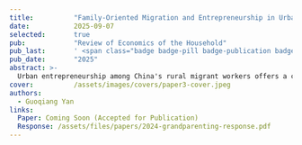 ```yaml
---
title:          "Family-Oriented Migration and Entrepreneurship in Urban China: Evidence from the China Migrants Dynamic Survey"
date:           2025-09-07
selected:       true
pub:            "Review of Economics of the Household"
pub_last:       ' <span class="badge badge-pill badge-publication badge-success">Accepted</span> <span class="badge badge-pill badge-publication badge-primary">JCR Q2</span> <span class="badge badge-pill badge-publication badge-info">ABS2</span>'
pub_date:       "2025"
abstract: >-
  Urban entrepreneurship among China's rural migrant workers offers a crucial pathway toward increased household income and balanced urban-rural development. Using data from the 2017 wave of China Migrants Dynamic Survey, this paper introduces an index quantifying family-oriented migration and investigates its relationship with entrepreneurship. The results show that family-oriented migration significantly increases the likelihood of entrepreneurship among migrant workers. This result remains robust across a series of robustness checks, including propensity score matching, placebo tests, and models with stringent fixed effects. Mechanism analyses suggest that family-oriented migration fosters entrepreneurship primarily by enhancing income motivation and social integration. However, peer effects negatively moderate the positive impact of family migration on entrepreneurship, while also weakening the positive influence of social integration and income motivation on entrepreneurial outcomes. Heterogeneity analysis indicates that this promotive effect is more pronounced among women, low-skilled migrants, and those engaged in low-tech industries, necessity-driven entrepreneurship. Regionally, the effect is strongest in central China relative to eastern and western counterparts. In terms of household structure, the effect is most pronounced in "Couple Only" households, followed by "Nuclear Family" households, and weakest in "Joint Family" households. These findings underscore the multifaceted role of families in promoting entrepreneurial decisions via risk control, resource pooling, and identity reconstruction, highlighting the need for supportive urban policies toward family migration and migrant entrepreneurship.
cover:          /assets/images/covers/paper3-cover.jpeg
authors:
  - Guoqiang Yan
links:
  Paper: Coming Soon (Accepted for Publication)
  Response: /assets/files/papers/2024-grandparenting-response.pdf
---
```

